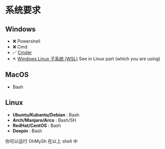 # 系统要求

## Windows

- :x: Powershell
- :x: Cmd
- :white_check_mark: [Cmder](https://cmder.net/)
- :arrow_upper_left: [Windows Linux 子系统 (WSL)](https://docs.microsoft.com/en-us/windows/wsl/install-win10) See in Linux part (which you are using)

## MacOS

- Bash

## Linux

- **Ubuntu/Kubantu/Debian** : Bash
- **Arch/Manjaro/Arco** : Bash/SH
- **RedHat/CentOS** : Bash
- **Deepin** : Bash

你可以运行 OhMySh 在以上 shell 中

